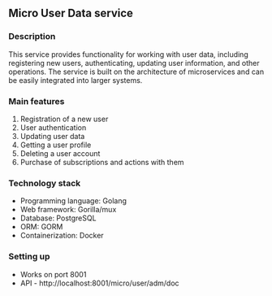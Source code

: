 ## Micro User Data service

### Description

This service provides functionality for working with user data, including registering new users, authenticating, updating user information, and other operations. The service is built on the architecture of microservices and can be easily integrated into larger systems.

### Main features

1. Registration of a new user
2. User authentication
3. Updating user data
4. Getting a user profile
5. Deleting a user account
6. Purchase of subscriptions and actions with them

### Technology stack

-   Programming language: Golang
-   Web framework: Gorilla/mux
-   Database: PostgreSQL
-   ORM: GORM
-   Containerization: Docker

### Setting up

-   Works on port 8001
-   API - http://localhost:8001/micro/user/adm/doc
